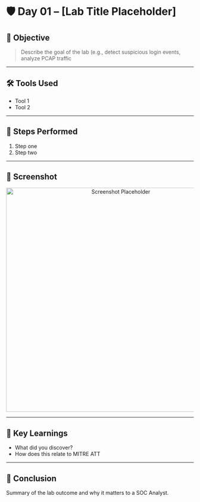 # 🛡️ Day 01 – [Lab Title Placeholder]

## 📌 Objective
> Describe the goal of the lab (e.g., detect suspicious login events, analyze PCAP traffic

---

## 🛠️ Tools Used
- Tool 1
- Tool 2

---

## 🧪 Steps Performed
1. Step one
2. Step two

---

## 📸 Screenshot
<p align="center">
  <img src="../../Screenshots/Day01.png" alt="Screenshot Placeholder" width="600">
</p>

---

## 🧠 Key Learnings
- What did you discover?
- How does this relate to MITRE ATT

---

## 🎯 Conclusion
Summary of the lab outcome and why it matters to a SOC Analyst.
